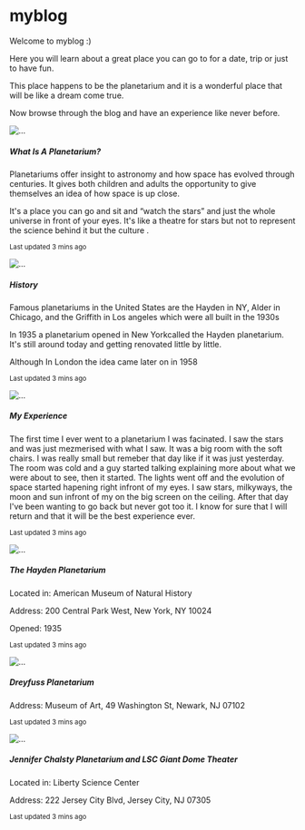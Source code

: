 # myblog
Welcome to myblog :)

Here you will learn about a great place you can go to for a date, trip or just to have fun.

This place happens to be the planetarium and it is a wonderful place that will be like a dream come true. 

Now browse through the blog and have an experience like never before. 

<div class="card mb-3">
  <img src="https://wp.biologos.org/wp-content/uploads/2018/09/planetarium3.jpg" class="card-img-top" alt="...">
  <div class="card-body">
    <h5 class="card-title">What Is A Planetarium?</h5>
    <p class="card-text">Planetariums offer insight to astronomy and how space has evolved through centuries. It gives both children and adults the opportunity to give themselves an idea of how space is up close. 

It's a place you can go and sit and “watch the stars” and just the whole universe in front of your eyes. It's like a theatre for stars but not to represent the science behind it but the culture . 
</p>
    <p class="card-text"><small class="text-muted">Last updated 3 mins ago</small></p>
  </div>
</div>
<div class="card mb-3">
  <img src="https://www.figueras.com/images/news/news_mini_153558_15063388200.jpg" class="card-img-top" alt="...">
  <div class="card-body">
    <h5 class="card-title">History</h5>
    <p class="card-text"> 
Famous planetariums in the United States are the Hayden in NY, Alder in Chicago, and the Griffith in Los angeles which were all built in the 1930s

In 1935 a planetarium opened in New Yorkcalled the Hayden planetarium. It's still around today and getting renovated little by little. 

Although In London the idea came later on in 1958
</p>
    <p class="card-text"><small class="text-muted">Last updated 3 mins ago</small></p>
  </div>
</div>
<div class="card mb-3">
  <img src="https://venuehire.spacecentre.co.uk/wp-content/uploads/2016/01/planetarium1-1.jpg" class="card-img-top" alt="...">
  <div class="card-body">
    <h5 class="card-title">My Experience</h5>
    <p class="card-text">The first time I ever went to a planetarium I was facinated. I saw the stars and was just mezmerised with what I saw. It was a big room with the soft chairs. I was really small but remeber that day like if it was just yesterday. The room was cold and a guy started talking explaining more about what we were about to see, then it started. The lights went off and the evolution of space started hapening right infront of my eyes. I saw stars, milkyways, the moon and sun infront of my on the big screen on the ceiling. After that day I've been wanting to go back but never got too it. I know for sure that I will return and that it will be the best experience ever.</p>
    <p class="card-text"><small class="text-muted">Last updated 3 mins ago</small></p>
  </div>
</div>
<div class="card mb-3">
  <img src="https://www.uwyo.edu/physics/planetarium/jupiter---copy.jpg" class="card-img-top" alt="...">
  <div class="card-body">
    <h5 class="card-title">The Hayden Planetarium</h5>
    <p class="card-text">Located in: American Museum of Natural History

Address: 200 Central Park West, New York, NY 10024

Opened: 1935
</p>
    <p class="card-text"><small class="text-muted">Last updated 3 mins ago</small></p>
  </div>
</div>
<div class="card mb-3">
  <img src="https://images.dailyhive.com/20181030090121/planetarium-interior.jpg" class="card-img-top" alt="...">
  <div class="card-body">
    <h5 class="card-title">Dreyfuss Planetarium
</h5>
    <p class="card-text">Address: Museum of Art, 49 Washington St, Newark, NJ 07102</p>
    <p class="card-text"><small class="text-muted">Last updated 3 mins ago</small></p>
  </div>
</div>
<div class="card mb-3">
  <img src="https://scmuseum.org/wp-content/uploads/2018/08/South-Carolina-State-Museum-Planetarium-for-Schools-and-Field-Trips.jpg" class="card-img-top" alt="...">
  <div class="card-body">
    <h5 class="card-title">Jennifer Chalsty Planetarium and LSC Giant Dome Theater</h5>
    <p class="card-text">Located in: Liberty Science Center

Address: 222 Jersey City Blvd, Jersey City, NJ 07305</p>
    <p class="card-text"><small class="text-muted">Last updated 3 mins ago</small></p>
  </div>
</div>
